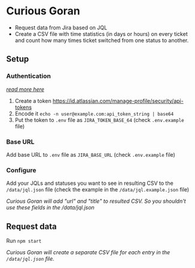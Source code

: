 # Curious Goran

- Request data from Jira based on JQL
- Create a CSV file with time statistics (in days or hours) on every ticket and count how many times ticket switched from one status to another.

## Setup

### Authentication

[_read more here_](https://developer.atlassian.com/cloud/jira/platform/basic-auth-for-rest-apis/#supply-basic-auth-headers)

1. Create a token https://id.atlassian.com/manage-profile/security/api-tokens
2. Encode it `echo -n user@example.com:api_token_string | base64`
3. Put the token to `.env` file as `JIRA_TOKEN_BASE_64` (check `.env.example` file)

### Base URL

Add base URL to `.env` file as `JIRA_BASE_URL` (check `.env.example` file)

### Configure

Add your JQLs and statuses you want to see in resulting CSV to the `/data/jql.json` file (check the example in the `/data/jql.example.json` file)

_Curious Goran will add "url" and "title" to resulted CSV. So you shouldn't use these fields in the /data/jql.json_

## Request data

Run `npm start`

_Curious Goran will create a separate CSV file for each entry in the `/data/jql.json` file._
